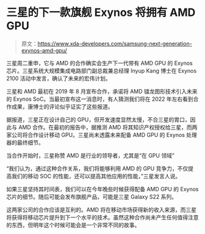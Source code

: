 # 三星的下一款旗舰 Exynos 将拥有 AMD GPU

> 原文：<https://www.xda-developers.com/samsung-next-generation-exynos-amd-gpu/>

三星周二重申，它与 AMD 的合作确实会生产下一代带有 AMD GPU 的 Exynos 芯片。三星系统大规模集成电路部门副总裁兼总经理 Inyup Kang 博士在 Exynos 2100 活动中发言，确认了未来的宏伟计划。

三星和 AMD 最初在 2019 年 8 月宣布合作，承诺将 AMD 镭龙图形技术引入未来的 Exynos SoC。当最初宣布这一消息时，有人猜测我们将在 2022 年左右看到合作成果，康博士的评论似乎证实了这些报道。

据报道，三星正在设计自己的 GPU，但开发速度显然太慢，不合三星的胃口，因此与 AMD 合作。在最初的报告中，据推测 AMD 将其知识产权授权给三星，而两家公司将合作设计移动 GPU。三星尚未透露未来配备 AMD GPU 的 Exynos 处理器的最终细节。

当合作开始时，三星称赞 AMD 是行业的领导者，尤其是“在 GPU 领域”

“我们认为，通过这种合作关系，我们将能够利用 AMD 的 GPU 竞争力，不仅提高我们的移动 SOC 的性能，还可以提高其他应用的性能，”三星发言人说。

如果三星坚持其时间表，我们可以在今年晚些时候获得配备 AMD GPU 的 Exynos 芯片的细节。随后可能会发布旗舰产品，可能是三星 Galaxy S22 系列。

这两家公司的合作应该是互利的。AMD 将在移动市场获得新的收入来源，而三星将获得将移动芯片提升到下一个水平的技术。虽然这种合作尚未产生任何值得注意的东西，但明年这个时候可能会是一个非常不同的故事。
